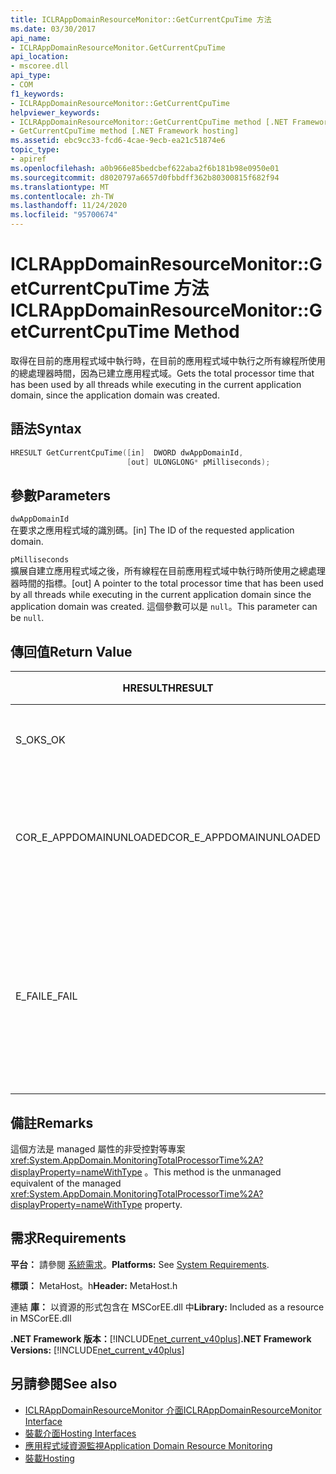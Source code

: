 ```yaml
---
title: ICLRAppDomainResourceMonitor::GetCurrentCpuTime 方法
ms.date: 03/30/2017
api_name:
- ICLRAppDomainResourceMonitor.GetCurrentCpuTime
api_location:
- mscoree.dll
api_type:
- COM
f1_keywords:
- ICLRAppDomainResourceMonitor::GetCurrentCpuTime
helpviewer_keywords:
- ICLRAppDomainResourceMonitor::GetCurrentCpuTime method [.NET Framework hosting]
- GetCurrentCpuTime method [.NET Framework hosting]
ms.assetid: ebc9cc33-fcd6-4cae-9ecb-ea21c51874e6
topic_type:
- apiref
ms.openlocfilehash: a0b966e85bedcbef622aba2f6b181b98e0950e01
ms.sourcegitcommit: d8020797a6657d0fbbdff362b80300815f682f94
ms.translationtype: MT
ms.contentlocale: zh-TW
ms.lasthandoff: 11/24/2020
ms.locfileid: "95700674"
---
```

# <a name="iclrappdomainresourcemonitorgetcurrentcputime-method"></a><span data-ttu-id="0d4a3-102">ICLRAppDomainResourceMonitor::GetCurrentCpuTime 方法</span><span class="sxs-lookup"><span data-stu-id="0d4a3-102">ICLRAppDomainResourceMonitor::GetCurrentCpuTime Method</span></span>

<span data-ttu-id="0d4a3-103">取得在目前的應用程式域中執行時，在目前的應用程式域中執行之所有線程所使用的總處理器時間，因為已建立應用程式域。</span><span class="sxs-lookup"><span data-stu-id="0d4a3-103">Gets the total processor time that has been used by all threads while executing in the current application domain, since the application domain was created.</span></span>  
  
## <a name="syntax"></a><span data-ttu-id="0d4a3-104">語法</span><span class="sxs-lookup"><span data-stu-id="0d4a3-104">Syntax</span></span>  
  
```cpp  
HRESULT GetCurrentCpuTime([in]  DWORD dwAppDomainId,  
                          [out] ULONGLONG* pMilliseconds);  
```  
  
## <a name="parameters"></a><span data-ttu-id="0d4a3-105">參數</span><span class="sxs-lookup"><span data-stu-id="0d4a3-105">Parameters</span></span>  

 `dwAppDomainId`  
 <span data-ttu-id="0d4a3-106">在要求之應用程式域的識別碼。</span><span class="sxs-lookup"><span data-stu-id="0d4a3-106">[in] The ID of the requested application domain.</span></span>  
  
 `pMilliseconds`  
 <span data-ttu-id="0d4a3-107">擴展自建立應用程式域之後，所有線程在目前應用程式域中執行時所使用之總處理器時間的指標。</span><span class="sxs-lookup"><span data-stu-id="0d4a3-107">[out] A pointer to the total processor time that has been used by all threads while executing in the current application domain since the application domain was created.</span></span> <span data-ttu-id="0d4a3-108">這個參數可以是 `null`。</span><span class="sxs-lookup"><span data-stu-id="0d4a3-108">This parameter can be `null`.</span></span>  
  
## <a name="return-value"></a><span data-ttu-id="0d4a3-109">傳回值</span><span class="sxs-lookup"><span data-stu-id="0d4a3-109">Return Value</span></span>  
  
|<span data-ttu-id="0d4a3-110">HRESULT</span><span class="sxs-lookup"><span data-stu-id="0d4a3-110">HRESULT</span></span>|<span data-ttu-id="0d4a3-111">描述</span><span class="sxs-lookup"><span data-stu-id="0d4a3-111">Description</span></span>|  
|-------------|-----------------|  
|<span data-ttu-id="0d4a3-112">S_OK</span><span class="sxs-lookup"><span data-stu-id="0d4a3-112">S_OK</span></span>|<span data-ttu-id="0d4a3-113">已成功完成命令。</span><span class="sxs-lookup"><span data-stu-id="0d4a3-113">The method completed successfully.</span></span>|  
|<span data-ttu-id="0d4a3-114">COR_E_APPDOMAINUNLOADED</span><span class="sxs-lookup"><span data-stu-id="0d4a3-114">COR_E_APPDOMAINUNLOADED</span></span>|<span data-ttu-id="0d4a3-115">應用程式域已卸載或不存在。</span><span class="sxs-lookup"><span data-stu-id="0d4a3-115">The application domain has been unloaded or does not exist.</span></span>|  
|<span data-ttu-id="0d4a3-116">E_FAIL</span><span class="sxs-lookup"><span data-stu-id="0d4a3-116">E_FAIL</span></span>|<span data-ttu-id="0d4a3-117">未啟用應用程式域資源監視。</span><span class="sxs-lookup"><span data-stu-id="0d4a3-117">Application domain resource monitoring is not enabled.</span></span><br /><br /> <span data-ttu-id="0d4a3-118">-或-</span><span class="sxs-lookup"><span data-stu-id="0d4a3-118">-or-</span></span><br /><br /> <span data-ttu-id="0d4a3-119">所有其他失敗。</span><span class="sxs-lookup"><span data-stu-id="0d4a3-119">All other failures.</span></span>|  
  
## <a name="remarks"></a><span data-ttu-id="0d4a3-120">備註</span><span class="sxs-lookup"><span data-stu-id="0d4a3-120">Remarks</span></span>  

 <span data-ttu-id="0d4a3-121">這個方法是 managed 屬性的非受控對等專案 <xref:System.AppDomain.MonitoringTotalProcessorTime%2A?displayProperty=nameWithType> 。</span><span class="sxs-lookup"><span data-stu-id="0d4a3-121">This method is the unmanaged equivalent of the managed <xref:System.AppDomain.MonitoringTotalProcessorTime%2A?displayProperty=nameWithType> property.</span></span>  
  
## <a name="requirements"></a><span data-ttu-id="0d4a3-122">需求</span><span class="sxs-lookup"><span data-stu-id="0d4a3-122">Requirements</span></span>  

 <span data-ttu-id="0d4a3-123">**平台：** 請參閱 [系統需求](../../get-started/system-requirements.md)。</span><span class="sxs-lookup"><span data-stu-id="0d4a3-123">**Platforms:** See [System Requirements](../../get-started/system-requirements.md).</span></span>  
  
 <span data-ttu-id="0d4a3-124">**標頭：** MetaHost。h</span><span class="sxs-lookup"><span data-stu-id="0d4a3-124">**Header:** MetaHost.h</span></span>  
  
 <span data-ttu-id="0d4a3-125">連結 **庫：** 以資源的形式包含在 MSCorEE.dll 中</span><span class="sxs-lookup"><span data-stu-id="0d4a3-125">**Library:** Included as a resource in MSCorEE.dll</span></span>  
  
 <span data-ttu-id="0d4a3-126">**.NET Framework 版本：**[!INCLUDE[net_current_v40plus](../../../../includes/net-current-v40plus-md.md)]</span><span class="sxs-lookup"><span data-stu-id="0d4a3-126">**.NET Framework Versions:** [!INCLUDE[net_current_v40plus](../../../../includes/net-current-v40plus-md.md)]</span></span>  
  
## <a name="see-also"></a><span data-ttu-id="0d4a3-127">另請參閱</span><span class="sxs-lookup"><span data-stu-id="0d4a3-127">See also</span></span>

- [<span data-ttu-id="0d4a3-128">ICLRAppDomainResourceMonitor 介面</span><span class="sxs-lookup"><span data-stu-id="0d4a3-128">ICLRAppDomainResourceMonitor Interface</span></span>](iclrappdomainresourcemonitor-interface.md)
- [<span data-ttu-id="0d4a3-129">裝載介面</span><span class="sxs-lookup"><span data-stu-id="0d4a3-129">Hosting Interfaces</span></span>](hosting-interfaces.md)
- [<span data-ttu-id="0d4a3-130">應用程式域資源監視</span><span class="sxs-lookup"><span data-stu-id="0d4a3-130">Application Domain Resource Monitoring</span></span>](../../../standard/garbage-collection/app-domain-resource-monitoring.md)
- [<span data-ttu-id="0d4a3-131">裝載</span><span class="sxs-lookup"><span data-stu-id="0d4a3-131">Hosting</span></span>](index.md)
